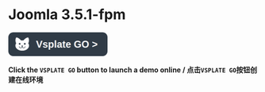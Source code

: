 # Joomla 3.5.1-fpm

<a href="https://www.vsplate.com/?docker-compose=https://github.com/vsplate/dcenvs/joomla/3.5.1-fpm"><img alt="VSPLATE GO" src="https://raw.githubusercontent.com/vsplate/images/master/vsgo_btn.png" width="200px"></a>

**Click the `VSPLATE GO` button to launch a demo online / 点击`VSPLATE GO`按钮创建在线环境**